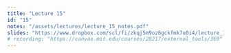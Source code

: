 ```yaml
---
title: "Lecture 15"
id: "15"
notes: "/assets/lectures/lecture_15_notes.pdf"
slides: "https://www.dropbox.com/scl/fi/zkqj5m9oz6gckfmk7u0i4/lecture_15_slides.pdf?rlkey=f9eq24pcw1ukunmkc76tb6hol&st=0ht6u7n2&dl=0"
# recording: "https://canvas.mit.edu/courses/28217/external_tools/369"
---
```


